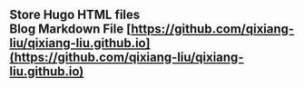 ## Store Hugo HTML files <br> Blog Markdown File [https://github.com/qixiang-liu/qixiang-liu.github.io](https://github.com/qixiang-liu/qixiang-liu.github.io)
